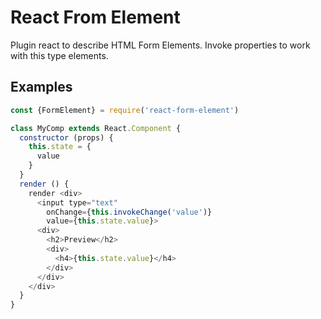 # React From Element
Plugin react to describe HTML Form Elements. Invoke properties to work with this type elements.


## Examples

```javascript
const {FormElement} = require('react-form-element')

class MyComp extends React.Component {
  constructor (props) {
    this.state = {
      value
    }
  }
  render () {
    render <div>
      <input type="text"
        onChange={this.invokeChange('value')}
        value={this.state.value}>
      <div>
        <h2>Preview</h2>
        <div>
          <h4>{this.state.value}</h4>
        </div>
      </div>
    </div>
  }
}
```

